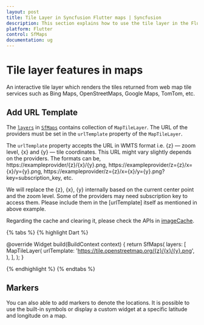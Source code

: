 ```yaml
---
layout: post
title: Tile Layer in Syncfusion Flutter maps | Syncfusion
description: This section explains how to use the tile layer in the Flutter maps.
platform: Flutter
control: SfMaps
documentation: ug
---
```


# Tile layer features in maps

An interactive tile layer which renders the tiles returned from web map tile services such as Bing Maps, OpenStreetMaps, Google Maps, TomTom, etc.

## Add URL Template

The [`layers`](https://pub.dev/documentation/syncfusion_flutter_maps/latest/maps/SfMaps/layers.html) in [`SfMaps`](https://pub.dev/documentation/syncfusion_flutter_maps/latest/maps/SfMaps-class.html) contains collection of `MapTileLayer`. The URL of the providers must be set in the `urlTemplate` property of the `MapTileLayer`.

The `urlTemplate` property accepts the URL in WMTS format i.e. {z} — zoom level, {x} and {y} — tile coordinates. This URL might vary slightly depends on the providers. The formats can be,
    https://exampleprovider/{z}/{x}/{y}.png,
    https://exampleprovider/z={z}/x={x}/y={y}.png,
    https://exampleprovider/z={z}/x={x}/y={y}.png?key=subscription_key, etc. 
    
We will replace the {z}, {x}, {y} internally based on the current center point and the zoom level. Some of the providers may need subscription key to access them. Please include them in the [urlTemplate] itself as mentioned in above example.

Regarding the cache and clearing it, please check the APIs in [imageCache](https://api.flutter.dev/flutter/painting/imageCache.html).

{% tabs %}
{% highlight Dart %}


@override
Widget build(BuildContext context) {
    return SfMaps(
        layers: [
            MapTileLayer(
                urlTemplate: 'https://tile.openstreetmap.org/{z}/{x}/{y}.png',
            ),
        ],
    );
}
 
{% endhighlight %}
{% endtabs %}

## Markers

You can also able to add markers to denote the locations. It is possible to use the built-in symbols or display a custom widget at a specific latitude and longitude on a map.